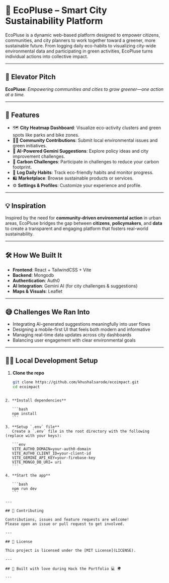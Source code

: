 # 🌿 EcoPluse – Smart City Sustainability Platform

EcoPluse is a dynamic web-based platform designed to empower citizens, communities, and city planners to work together toward a greener, more sustainable future. From logging daily eco-habits to visualizing city-wide environmental data and participating in green activities, EcoPluse turns individual actions into collective impact.  

---

## 🚀 Elevator Pitch

**EcoPluse**: *Empowering communities and cities to grow greener—one action at a time.*

---

## 🌟 Features

- 🗺️ **City Heatmap Dashboard**: Visualize eco-activity clusters and green spots like parks and bike zones.
- 🙋‍♀️ **Community Contributions**: Submit local environmental issues and green initiatives.
- 🧠 **AI-Powered Gemini Suggestions**: Explore policy ideas and city improvement challenges.
- 🧪 **Carbon Challenges**: Participate in challenges to reduce your carbon footprint.
- 📆 **Log Daily Habits**: Track eco-friendly habits and monitor progress.
- 🛍️ **Marketplace**: Browse sustainable products or services.
- ⚙️ **Settings & Profiles**: Customize your experience and profile.

---

## 💡 Inspiration

Inspired by the need for **community-driven environmental action** in urban areas, EcoPluse bridges the gap between **citizens**, **policymakers**, and **data** to create a transparent and engaging platform that fosters real-world sustainability.

---

## 🛠️ How We Built It

- **Frontend**: React + TailwindCSS + Vite
- **Backend**: Mongodb
- **Authentication**: Auth0
- **AI Integration**: Gemini AI (for city challenges & suggestions)
- **Maps & Visuals**: Leaflet 
---

## 😅 Challenges We Ran Into

- Integrating AI-generated suggestions meaningfully into user flows
- Designing a mobile-first UI that feels both modern and informative
- Managing real-time data updates across city dashboards
- Balancing user engagement with clear environmental goals

---

## 🧑‍💻 Local Development Setup

1. **Clone the repo**  
   ```bash
   git clone https://github.com/khushalsarode/ecoimpact.git
   cd ecoimpact
````

2. **Install dependencies**

   ```bash
   npm install
   ```

3. **Setup `.env` file**
   Create a `.env` file in the root directory with the following (replace with your keys):

   ```env
   VITE_AUTH0_DOMAIN=your-auth0-domain
   VITE_AUTH0_CLIENT_ID=your-client-id
   VITE_GEMINI_API_KEY=your-firebase-key
   VITE_MONGO_DB_URI= uri
   ```

4. **Start the app**

   ```bash
   npm run dev
   ```

---

## 🤝 Contributing

Contributions, issues and feature requests are welcome!
Please open an issue or pull request to get involved.

---

## 📜 License

This project is licensed under the [MIT License](LICENSE).

---

## 💚 Built with love during Hack the Portfolio 💻 🌍

```